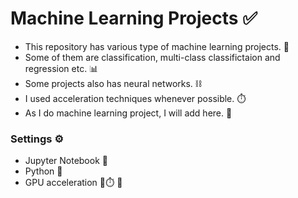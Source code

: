 # Machine Learning Projects ✅
- This repository has various type of machine learning projects. 🤖
- Some of them are classification, multi-class classifictaion and regression etc. 📊
- Some projects also has neural networks. ⛓️
- I used acceleration techniques whenever possible. ⏱️
- As I do machine learning project, I will add here. 📌
### Settings ⚙️
- Jupyter Notebook 📒
- Python 🐍
- GPU acceleration 🚀⏱️
🧸
